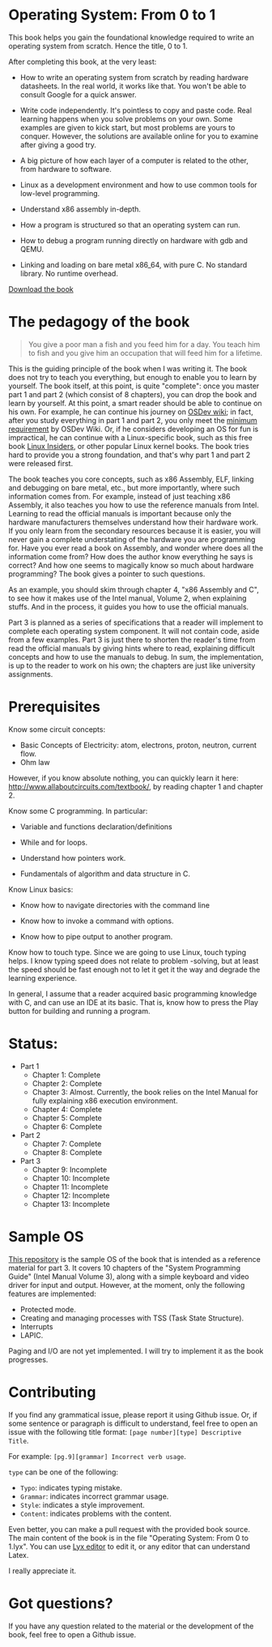 Operating System: From 0 to 1
=============================

This book helps you gain the foundational knowledge required to write an operating system from scratch. Hence the title, 0 to 1.

After completing this book, at the very least:

- How to write an operating system from scratch by reading hardware datasheets. In the real world, it works like that. You won't be able to consult Google for a quick answer.

- Write code independently. It's pointless to copy and paste code. Real learning happens when you solve problems on your own. Some examples are given to kick start, but most problems are yours to conquer. However, the solutions are available online for you to examine after giving a good try.

- A big picture of how each layer of a computer is related to the other, from hardware to software.

- Linux as a development environment and how to use common tools for low-level programming.

- Understand x86 assembly in-depth.

- How a program is structured so that an operating system can run.

- How to debug a program running directly on hardware with gdb and QEMU.

- Linking and loading on bare metal x86_64, with pure C. No standard library. No runtime overhead.

[Download the book](https://github.com/tuhdo/os01/zipball/master)

# The pedagogy of the book

> You give a poor man a fish and you feed him for a day. You teach him to fish and you give him an occupation that will feed him for a lifetime.

This is the guiding principle of the book when I was writing it. The book does not try to teach you everything, but enough to enable you to learn by yourself. The book itself, at this point, is quite "complete": once you master part 1 and part 2 (which consist of 8 chapters), you can drop the book and learn by yourself. At this point, a smart reader should be able to continue on his own. For example, he can continue his journey on [OSDev wiki](http://wiki.osdev.org/Main_Page); in fact, after you study everything in part 1 and part 2, you only meet the [minimum requirement](http://wiki.osdev.org/Required_Knowledge) by OSDev Wiki. Or, if he considers developing an OS for fun is impractical, he can continue with a Linux-specific book, such as this free book [Linux Insiders](https://0xax.gitbooks.io/linux-insides/content/), or other popular Linux kernel books. The book tries hard to provide you a strong foundation, and that's why part 1 and part 2 were released first.

The book teaches you core concepts, such as x86 Assembly, ELF, linking and debugging on bare metal, etc., but more importantly, where such information comes from. For example, instead of just teaching x86 Assembly, it also teaches you how to use the reference manuals from Intel. Learning to read the official manuals is important because only the hardware manufacturers themselves understand how their hardware work. If you only learn from the secondary resources because it is easier, you will never gain a complete understating of the hardware you are programming for. Have you ever read a book on Assembly, and wonder where does all the information come from? How does the author know everything he says is correct? And how one seems to magically know so much about hardware programming? The book gives a pointer to such questions.

As an example, you should skim through chapter 4, "x86 Assembly and C", to see how it makes use of the Intel manual, Volume 2, when explaining stuffs. And in the process, it guides you how to use the official manuals.

Part 3 is planned as a series of specifications that a reader will implement to complete each operating system component. It will not contain code, aside from a few examples. Part 3 is just there to shorten the reader's time from read the official manuals by giving hints where to read, explaining difficult concepts and how to use the manuals to debug. In sum, the implementation, is up to the reader to work on his own; the chapters are just like university assignments.

# Prerequisites

Know some circuit concepts:
+ Basic Concepts of Electricity: atom, electrons, proton, neutron, current flow.
+ Ohm law

However, if you know absolute nothing, you can quickly learn it here:
http://www.allaboutcircuits.com/textbook/, by reading chapter 1 and chapter 2.

Know some C programming. In particular:

- Variable and functions declaration/definitions

- While and for loops.

- Understand how pointers work.

- Fundamentals of algorithm and data structure in C.

Know Linux basics:

- Know how to navigate directories with the command line

- Know how to invoke a command with options.

- Know how to pipe output to another program.

Know how to touch type. Since we are going to use Linux, touch typing helps. I
know typing speed does not relate to problem -solving, but at least the speed
should be fast enough not to let it get it the way and degrade the learning
experience.

In general, I assume that a reader acquired basic programming knowledge with C,
and can use an IDE at its basic. That is, know how to press the Play button for
building and running a program.

# Status:
* Part 1
    - Chapter 1: Complete
    - Chapter 2: Complete
    - Chapter 3: Almost. Currently, the book relies on the Intel Manual for fully explaining x86 execution environment.
    - Chapter 4: Complete
    - Chapter 5: Complete
    - Chapter 6: Complete
* Part 2
    - Chapter 7: Complete
    - Chapter 8: Complete
* Part 3
    - Chapter 9: Incomplete
    - Chapter 10: Incomplete
    - Chapter 11: Incomplete
    - Chapter 12: Incomplete
    - Chapter 13: Incomplete

# Sample OS
[This repository](https://github.com/tuhdo/sample-os) is the sample OS of the book that is intended as a reference material for part 3. It covers 10 chapters of the "System Programming Guide" (Intel Manual Volume 3), along with a simple keyboard and video driver for input and output. However, at the moment, only the following features are implemented:

- Protected mode.
- Creating and managing processes with TSS (Task State Structure).
- Interrupts
- LAPIC.

Paging and I/O are not yet implemented. I will try to implement it as the book progresses.

# Contributing

If you find any grammatical issue, please report it using Github issue. Or, if
some sentence or paragraph is difficult to understand, feel free to open an
issue with the following title format: `[page number][type] Descriptive Title`.

For example: `[pg.9][grammar] Incorrect verb usage`.

`type` can be one of the following:

- `Typo`: indicates typing mistake.
- `Grammar`: indicates incorrect grammar usage.
- `Style`: indicates a style improvement.
- `Content`: indicates problems with the content.

Even better, you can make a pull request with the provided book source. The main content of the book is in the file "Operating System: From 0 to 1.lyx". You can use [Lyx editor](https://www.lyx.org) to edit it, or any editor that can understand Latex.

I really appreciate it.

# Got questions?
If you have any question related to the material or the development of the book, feel free to open a Github issue.

